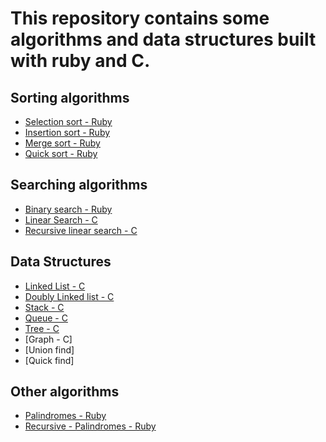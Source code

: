 # This repository contains some algorithms and data structures built with ruby and C.

## Sorting algorithms

* [Selection sort - Ruby](https://github.com/biancaguzenski/basic-algorithms-and-data-structures/blob/master/Sorting/selection_sort.rb)
* [Insertion sort - Ruby](https://github.com/biancaguzenski/basic-algorithms-and-data-structures/blob/master/Sorting/insertion_sort.rb)
* [Merge sort - Ruby](https://github.com/biancaguzenski/basic-algorithms-and-data-structures/blob/master/Sorting/merge_sort.rb)
* [Quick sort - Ruby](https://github.com/biancaguzenski/basic-algorithms-and-data-structures/blob/master/Sorting/quick_sort.rb)

## Searching algorithms

* [Binary search - Ruby](https://github.com/biancaguzenski/basic-algorithms-and-data-structures/blob/master/Searching/binary_search.rb)
* [Linear Search - C](/Searching/LinearSearch.c)
* [Recursive linear search - C](/Searching/LinearSearchRecursive.c)

## Data Structures

* [Linked List - C](https://github.com/biancaguzenski/basic-algorithms-and-data-structures/tree/master/DataStructures/LinkedList)
* [Doubly Linked list - C](https://github.com/biancaguzenski/basic-algorithms-and-data-structures/tree/master/DataStructures/DoublyLinkedList)
* [Stack - C](https://github.com/biancaguzenski/basic-algorithms-and-data-structures/tree/master/DataStructures/Stack)
* [Queue - C](https://github.com/biancaguzenski/basic-algorithms-and-data-structures/tree/master/DataStructures/Queue)
* [Tree - C](https://github.com/biancaguzenski/basic-algorithms-and-data-structures/tree/master/DataStructures/Tree)
* [Graph - C]
* [Union find]
* [Quick find]

## Other algorithms

* [Palindromes - Ruby](https://github.com/biancaguzenski/basic-algorithms-and-data-structures/blob/master/Others/is_palindrome.rb)
* [Recursive - Palindromes - Ruby ](https://github.com/biancaguzenski/basic-algorithms-and-data-structures/blob/master/Others/is_palindrome_recursive.rb)
